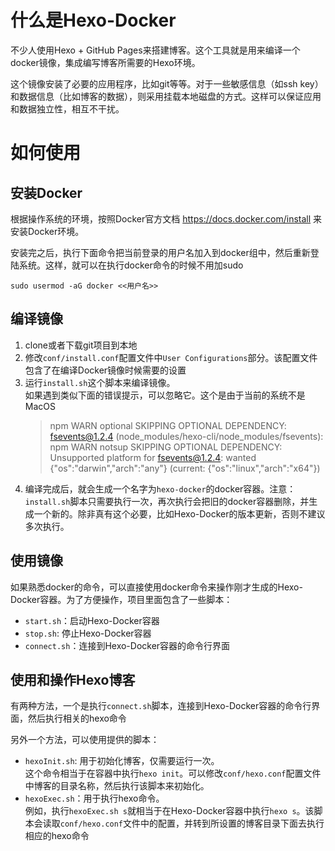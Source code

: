 # 什么是Hexo-Docker
不少人使用Hexo + GitHub Pages来搭建博客。这个工具就是用来编译一个docker镜像，集成编写博客所需要的Hexo环境。

这个镜像安装了必要的应用程序，比如git等等。对于一些敏感信息（如ssh key）和数据信息（比如博客的数据），则采用挂载本地磁盘的方式。这样可以保证应用和数据独立性，相互不干扰。

# 如何使用
## 安装Docker
根据操作系统的环境，按照Docker官方文档 https://docs.docker.com/install 来安装Docker环境。

安装完之后，执行下面命令把当前登录的用户名加入到docker组中，然后重新登陆系统。这样，就可以在执行docker命令的时候不用加sudo
```
sudo usermod -aG docker <<用户名>>
```
## 编译镜像
1. clone或者下载git项目到本地
2. 修改`conf/install.conf`配置文件中`User Configurations`部分。该配置文件包含了在编译Docker镜像时候需要的设置
3. 运行`install.sh`这个脚本来编译镜像。   
如果遇到类似下面的错误提示，可以忽略它。这个是由于当前的系统不是MacOS
    >npm WARN optional SKIPPING OPTIONAL DEPENDENCY: fsevents@1.2.4 (node_modules/hexo-cli/node_modules/fsevents):    
    >npm WARN notsup SKIPPING OPTIONAL DEPENDENCY: Unsupported platform for fsevents@1.2.4: wanted {"os":"darwin","arch":"any"} (current: {"os":"linux","arch":"x64"})
4. 编译完成后，就会生成一个名字为`hexo-docker`的docker容器。注意：`install.sh`脚本只需要执行一次，再次执行会把旧的docker容器删除，并生成一个新的。除非真有这个必要，比如Hexo-Docker的版本更新，否则不建议多次执行。

## 使用镜像
如果熟悉docker的命令，可以直接使用docker命令来操作刚才生成的Hexo-Docker容器。为了方便操作，项目里面包含了一些脚本：   
* `start.sh`：启动Hexo-Docker容器
* `stop.sh`: 停止Hexo-Docker容器
* `connect.sh`：连接到Hexo-Docker容器的命令行界面

## 使用和操作Hexo博客
有两种方法，一个是执行`connect.sh`脚本，连接到Hexo-Docker容器的命令行界面，然后执行相关的hexo命令

另外一个方法，可以使用提供的脚本：
* `hexoInit.sh`: 用于初始化博客，仅需要运行一次。    
这个命令相当于在容器中执行`hexo init`。可以修改`conf/hexo.conf`配置文件中博客的目录名称，然后执行该脚本来初始化。
* `hexoExec.sh`：用于执行hexo命令。    
例如，执行`hexoExec.sh s`就相当于在Hexo-Docker容器中执行`hexo s`。该脚本会读取`conf/hexo.conf`文件中的配置，并转到所设置的博客目录下面去执行相应的hexo命令
